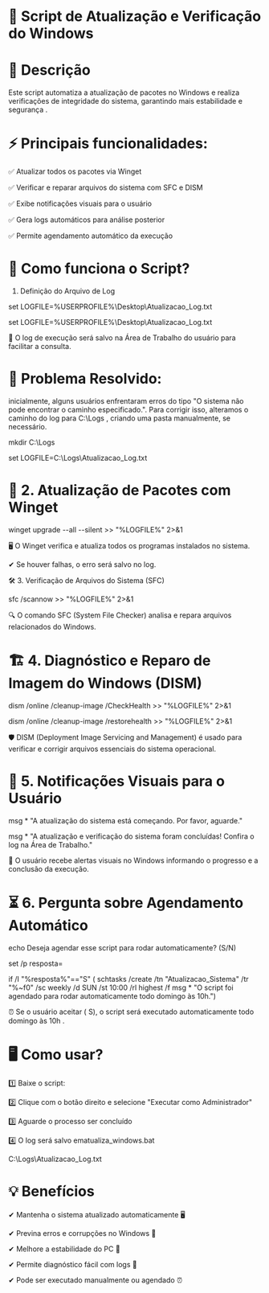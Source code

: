 # 🚀 Script de Atualização e Verificação do Windows

# 📌 Descrição

Este script automatiza a atualização de pacotes no Windows e realiza verificações de integridade do sistema, garantindo mais estabilidade e segurança .

# ⚡ Principais funcionalidades:

✅ Atualizar todos os pacotes via Winget

✅ Verificar e reparar arquivos do sistema com SFC e DISM

✅ Exibe notificações visuais para o usuário

✅ Gera logs automáticos para análise posterior

✅ Permite agendamento automático da execução


# 🔧 Como funciona o Script?

1. Definição do Arquivo de Log

set LOGFILE=%USERPROFILE%\Desktop\Atualizacao_Log.txt

set LOGFILE=%USERPROFILE%\Desktop\Atualizacao_Log.txt

📌 O log de execução será salvo na Área de Trabalho do usuário para facilitar a consulta.

# 🚨 Problema Resolvido:

inicialmente, alguns usuários enfrentaram erros do tipo "O sistema não pode encontrar o caminho especificado.".
Para corrigir isso, alteramos o caminho do log para C:\Logs , criando uma pasta manualmente, se necessário.

mkdir C:\Logs

set LOGFILE=C:\Logs\Atualizacao_Log.txt

# 🔄 2. Atualização de Pacotes com Winget

winget upgrade --all --silent >> "%LOGFILE%" 2>&1

🖥️ O Winget verifica e atualiza todos os programas instalados no sistema.

✔ Se houver falhas, o erro será salvo no log.

🛠 3. Verificação de Arquivos do Sistema (SFC)

sfc /scannow >> "%LOGFILE%" 2>&1

🔍 O comando SFC (System File Checker) analisa e repara arquivos relacionados do Windows.

# 🏗 4. Diagnóstico e Reparo de Imagem do Windows (DISM)

dism /online /cleanup-image /CheckHealth >> "%LOGFILE%" 2>&1

dism /online /cleanup-image /restorehealth >> "%LOGFILE%" 2>&1

🛡 DISM (Deployment Image Servicing and Management) é usado para verificar e corrigir arquivos essenciais do sistema operacional.

# 🔔 5. Notificações Visuais para o Usuário

msg * "A atualização do sistema está começando. Por favor, aguarde."

msg * "A atualização e verificação do sistema foram concluídas! Confira o log na Área de Trabalho."

📢 O usuário recebe alertas visuais no Windows informando o progresso e a conclusão da execução.

# ⏳ 6. Pergunta sobre Agendamento Automático

echo Deseja agendar esse script para rodar automaticamente? (S/N)

set /p resposta=

if /I "%resposta%"=="S" ( schtasks /create /tn "Atualizacao_Sistema" /tr "%~f0" /sc weekly /d SUN /st 10:00 /rl highest /f msg * "O script foi agendado para rodar automaticamente todo domingo às 10h.")

⏰ Se o usuário aceitar ( S), o script será executado automaticamente todo domingo às 10h .

# 🖥 Como usar?

1️⃣ Baixe o script: 

2️⃣ Clique com o botão direito e selecione "Executar como Administrador" 

3️⃣ Aguarde o processo ser concluído 

4️⃣ O log será salvo ematualiza_windows.bat

C:\Logs\Atualizacao_Log.txt

# 💡 Benefícios

✔ Mantenha o sistema atualizado automaticamente 🖥

✔ Previna erros e corrupções no Windows 🔧

✔ Melhore a estabilidade do PC 🚀

✔ Permite diagnóstico fácil com logs 📄

✔ Pode ser executado manualmente ou agendado ⏰
